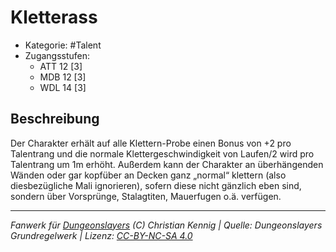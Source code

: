 <!---
Dies ist ein Fanwerk für DUNGEONSLAYERS (C) von Christian Kennig

Quellen:      [Dungeonslayers Grundregelwerk](https://www.f-space.de/ds4/downloads.html)
              [Talentbeschreibungen](https://www.f-space.de/ds4/tools-talentcards.html)
License:      [CC-BY-NC-SA 4.0](https://creativecommons.org/licenses/by-nc-sa/4.0/deed.de)
Richtlinien:  [Fanwerkrichtlinien](https://www.dungeonslayers.net/fanwerk-richtlinien/)
Autor:        Zauberlehrling
-->

  
# Kletterass  
- Kategorie: #Talent  
- Zugangsstufen:  
  - ATT 12 [3]  
  - MDB 12 [3]  
  - WDL 14 [3]  

## Beschreibung  
Der Charakter erhält auf alle Klettern-Probe einen Bonus von +2 pro Talentrang und die normale Klettergeschwindigkeit von Laufen/2 wird pro Talentrang um 1m erhöht. Außerdem kann der Charakter an überhängenden Wänden oder gar kopfüber an Decken ganz „normal“ klettern (also diesbezügliche Mali ignorieren), sofern diese nicht gänzlich eben sind, sondern über Vorsprünge, Stalagtiten, Mauerfugen o.ä. verfügen.


___  
*Fanwerk für [Dungeonslayers](https://www.dungeonslayers.net/) (C) Christian Kennig | Quelle: Dungeonslayers Grundregelwerk | Lizenz: [CC-BY-NC-SA 4.0](https://creativecommons.org/licenses/by-nc-sa/4.0/deed.de)*  
